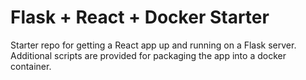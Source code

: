 # Flask + React + Docker Starter

Starter repo for getting a React app up and running on a Flask server.
Additional scripts are provided for packaging the app into a docker container. 
